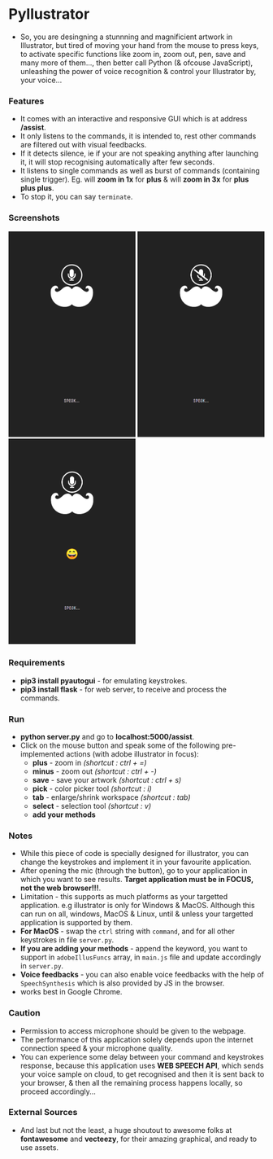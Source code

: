 # Pyllustrator
* So, you are desingning a stunnning and magnificient artwork in Illustrator, but tired of moving your hand from the mouse to press keys, to activate specific functions like zoom in, zoom out, pen, save and many more of them..., then better call Python (& ofcouse JavaScript), unleashing the power of voice recognition & control your Illustrator by, your voice...

### Features
* It comes with an interactive and responsive GUI which is at address **/assist**.
* It only listens to the commands, it is intended to, rest other commands are filtered out with visual feedbacks.
* If it detects silence, ie if your are not speaking anything after launching it, it will stop recognising automatically after few seconds.
* It listens to single commands as well as burst of commands (containing single trigger). Eg. will **zoom in 1x** for **plus** & will **zoom in 3x** for **plus plus plus**.
* To stop it, you can say ```terminate```.

### Screenshots
<div style="display: inline-block;">
<img src="./screenshots/one.png" alt="screenshot one" title="ready to hear you" width="250px" />
<img src="./screenshots/two.png" alt="screenshot two" title="listening to you" width="250px" />
<img src="./screenshots/three.png" alt="screenshot three" title="when you go unnoticed" width="250px" />
</div>

### Requirements
* **pip3 install pyautogui** - for emulating keystrokes.
* **pip3 install flask** - for web server, to receive and process the commands.

### Run
* **python server.py** and go to **localhost:5000/assist**.
* Click on the mouse button and speak some of the following pre-implemented actions (with adobe illustrator in focus):
    * **plus** - zoom in *(shortcut : ctrl + =)*
    * **minus** - zoom out *(shortcut : ctrl + -)*
    * **save** - save your artwork *(shortcut : ctrl + s)*
    * **pick** - color picker tool *(shortcut : i)*
    * **tab** - enlarge/shrink workspace *(shortcut : tab)*
    * **select** - selection tool *(shortcut : v)*
    * **add your methods**

### Notes
* While this piece of code is specially designed for illustrator, you can change the keystrokes and implement it in your favourite application.
* After opening the mic (through the button), go to your application in which you want to see results. **Target application must be in FOCUS, not the web browser!!!**.
* Limitation - this supports as much platforms as your targetted application. e.g illustrator is only for Windows & MacOS. Although this can run on all, windows, MacOS & Linux, until & unless your targetted application is supported by them.
* **For MacOS** - swap the ```ctrl``` string with ```command```, and for all other keystrokes in file ```server.py```.
* **If you are adding your methods** - append the keyword, you want to support in ```adobeIllusFuncs``` array, in ```main.js``` file and update accordingly in ```server.py```.
* **Voice feedbacks** - you can also enable voice feedbacks with the help of ```SpeechSynthesis``` which is also provided by JS in the browser.
* works best in Google Chrome.

### Caution
* Permission to access microphone should be given to the webpage.
* The performance of this application solely depends upon the internet connection speed & your microphone quality.
* You can experience some delay between your command and keystrokes response, because this application uses **WEB SPEECH API**, which sends your voice sample on cloud, to get recognised and then it is sent back to your browser, & then all the remaining process happens locally, so proceed accordingly...

### External Sources
* And last but not the least, a huge shoutout to awesome folks at **fontawesome** and **vecteezy**, for their amazing graphical, and ready to use assets.